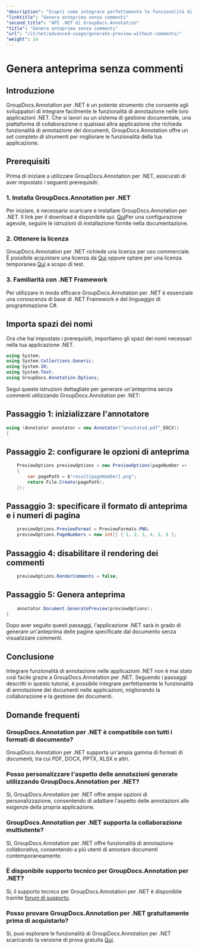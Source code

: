 ```yaml
---
"description": "Scopri come integrare perfettamente le funzionalità di annotazione dei documenti nelle tue applicazioni .NET utilizzando GroupDocs.Annotation per .NET."
"linktitle": "Genera anteprima senza commenti"
"second_title": "API .NET di GroupDocs.Annotation"
"title": "Genera anteprima senza commenti"
"url": "/it/net/advanced-usage/generate-preview-without-comments/"
"weight": 14
---
```


# Genera anteprima senza commenti

## Introduzione
GroupDocs.Annotation per .NET è un potente strumento che consente agli sviluppatori di integrare facilmente le funzionalità di annotazione nelle loro applicazioni .NET. Che si lavori su un sistema di gestione documentale, una piattaforma di collaborazione o qualsiasi altra applicazione che richieda funzionalità di annotazione dei documenti, GroupDocs.Annotation offre un set completo di strumenti per migliorare le funzionalità della tua applicazione.
## Prerequisiti
Prima di iniziare a utilizzare GroupDocs.Annotation per .NET, assicurati di aver impostato i seguenti prerequisiti:
### 1. Installa GroupDocs.Annotation per .NET
Per iniziare, è necessario scaricare e installare GroupDocs.Annotation per .NET. Il link per il download è disponibile qui. [Qui](https://releases.groupdocs.com/annotation/net/)Per una configurazione agevole, seguire le istruzioni di installazione fornite nella documentazione.
### 2. Ottenere la licenza
GroupDocs.Annotation per .NET richiede una licenza per uso commerciale. È possibile acquistare una licenza da [Qui](https://purchase.groupdocs.com/buy) oppure optare per una licenza temporanea [Qui](https://purchase.groupdocs.com/temporary-license/) a scopo di test.
### 3. Familiarità con .NET Framework
Per utilizzare in modo efficace GroupDocs.Annotation per .NET è essenziale una conoscenza di base di .NET Framework e del linguaggio di programmazione C#.

## Importa spazi dei nomi
Ora che hai impostato i prerequisiti, importiamo gli spazi dei nomi necessari nella tua applicazione .NET.

```csharp
using System;
using System.Collections.Generic;
using System.IO;
using System.Text;
using GroupDocs.Annotation.Options;
```

Segui queste istruzioni dettagliate per generare un'anteprima senza commenti utilizzando GroupDocs.Annotation per .NET:
## Passaggio 1: inizializzare l'annotatore
```csharp
using (Annotator annotator = new Annotator("annotated.pdf"_DOCX))
{
```
## Passaggio 2: configurare le opzioni di anteprima
```csharp
    PreviewOptions previewOptions = new PreviewOptions(pageNumber =>
    {
        var pagePath = $"result{pageNumber}.png";
        return File.Create(pagePath);
    });
```
## Passaggio 3: specificare il formato di anteprima e i numeri di pagina
```csharp
    previewOptions.PreviewFormat = PreviewFormats.PNG;
    previewOptions.PageNumbers = new int[] { 1, 2, 3, 4, 5, 6 };
```
## Passaggio 4: disabilitare il rendering dei commenti
```csharp
    previewOptions.RenderComments = false;
```
## Passaggio 5: Genera anteprima
```csharp
    annotator.Document.GeneratePreview(previewOptions);
}
```
Dopo aver seguito questi passaggi, l'applicazione .NET sarà in grado di generare un'anteprima delle pagine specificate dal documento senza visualizzare commenti.

## Conclusione
Integrare funzionalità di annotazione nelle applicazioni .NET non è mai stato così facile grazie a GroupDocs.Annotation per .NET. Seguendo i passaggi descritti in questo tutorial, è possibile integrare perfettamente le funzionalità di annotazione dei documenti nelle applicazioni, migliorando la collaborazione e la gestione dei documenti.
## Domande frequenti
### GroupDocs.Annotation per .NET è compatibile con tutti i formati di documento?
GroupDocs.Annotation per .NET supporta un'ampia gamma di formati di documenti, tra cui PDF, DOCX, PPTX, XLSX e altri.
### Posso personalizzare l'aspetto delle annotazioni generate utilizzando GroupDocs.Annotation per .NET?
Sì, GroupDocs.Annotation per .NET offre ampie opzioni di personalizzazione, consentendo di adattare l'aspetto delle annotazioni alle esigenze della propria applicazione.
### GroupDocs.Annotation per .NET supporta la collaborazione multiutente?
Sì, GroupDocs.Annotation per .NET offre funzionalità di annotazione collaborativa, consentendo a più utenti di annotare documenti contemporaneamente.
### È disponibile supporto tecnico per GroupDocs.Annotation per .NET?
Sì, il supporto tecnico per GroupDocs.Annotation per .NET è disponibile tramite [forum di supporto](https://forum.groupdocs.com/c/annotation/10).
### Posso provare GroupDocs.Annotation per .NET gratuitamente prima di acquistarlo?
Sì, puoi esplorare le funzionalità di GroupDocs.Annotation per .NET scaricando la versione di prova gratuita [Qui](https://releases.groupdocs.com/).